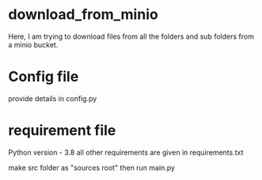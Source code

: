 # download_from_minio
Here, I am trying to download files from all the folders and sub folders from a minio bucket.

# Config file
provide details in config.py

# requirement file
Python version - 3.8
all other requirements are given in requirements.txt

make src folder as "sources root"
then run main.py